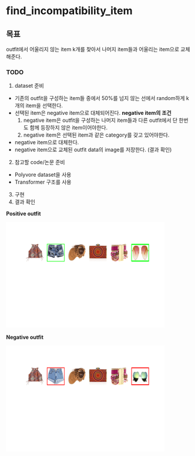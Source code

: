 # find_incompatibility_item

## 목표
outfit에서 어울리지 않는 item k개를 찾아서 나머지 item들과 어울리는 item으로 교체해준다.

### TODO
1. dataset 준비
  * 기존의 outfit을 구성하는 item들 중에서 50%를 넘지 않는 선에서 random하게 k개의 item을 선택한다.
  * 선택된 item은 negative item으로 대체되어진다.
    **negative item의 조건**
    1. negative item은 outfit을 구성하는 나머지 item들과 다른 outfit에서 단 한번도 함께 등장하지 않은 item이어야한다.
    2. negative item은 선택된 item과 같은 category를 갖고 있어야한다.
  * negative item으로 대체한다.
  * negative item으로 교체된 outfit data의 image를 저장한다. (결과 확인)
  
2. 참고할 code/논문 준비
  * Polyvore dataset을 사용
  * Transformer 구조를 사용

3. 구현
4. 결과 확인

  **Positive outfit**
  
   ![pos_img](./sampling_outfit/pos_outfit.png)

  **Negative outfit**
  
   ![neg_img](./sampling_outfit/neg_outfit.png)
